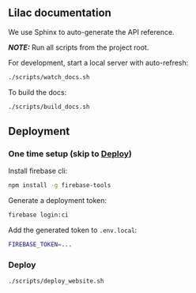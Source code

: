 ## Lilac documentation

We use Sphinx to auto-generate the API reference.

**_NOTE:_** Run all scripts from the project root.

For development, start a local server with auto-refresh:

```bash
./scripts/watch_docs.sh
```

To build the docs:

```bash
./scripts/build_docs.sh
```

## Deployment

### One time setup (skip to [Deploy](#Deploy))

Install firebase cli:

```bash
npm install -g firebase-tools
```

Generate a deployment token:

```bash
firebase login:ci
```

Add the generated token to `.env.local`:

```bash
FIREBASE_TOKEN=...
```

### Deploy

```bash
./scripts/deploy_website.sh
```
